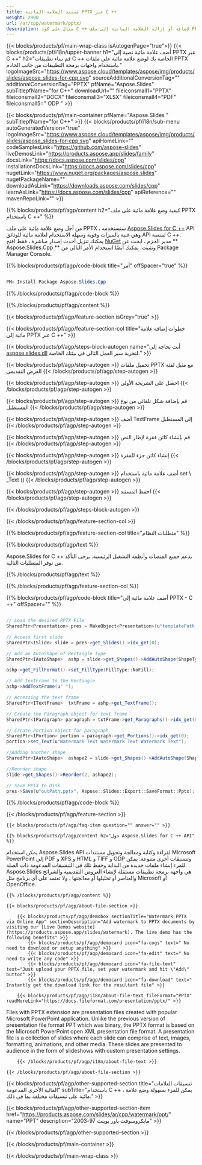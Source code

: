 ```yaml
---
title: مستند العلامة المائية PPTX عبر C ++
weight: 2900
url: /ar/cpp/watermark/pptx/ 
description: مثال على كود C ++ لإضافة أو إزالة العلامة المائية إلى ملف PPTX على C ++ Runtime Environment لنظام التشغيل Windows 32 بت و Windows 64 بت و Linux 64 بت.
---
```


{{< blocks/products/pf/main-wrap-class isAutogenPage="true">}}
{{< blocks/products/pf/i18n/upper-banner h1="أضف علامة مائية نصية إلى PPTX عبر C ++" h2="قم ببناء تطبيقات C ++ الخاصة بك لوضع علامة مائية على ملفات PPTX باستخدام واجهات برمجة التطبيقات من جانب الخادم." logoImageSrc="https://www.aspose.cloud/templates/aspose/img/products/slides/aspose_slides-for-cpp.svg" sourceAdditionalConversionTag="" additionalConversionTag="PPTX" pfName="Aspose.Slides" subTitlepfName="for C++" downloadUrl="" fileiconsmall1="PPTX" fileiconsmall2="DOCX" fileiconsmall3="XLSX" fileiconsmall4="PDF" fileiconsmall5=" ODP " >}}

{{< blocks/products/pf/main-container pfName="Aspose.Slides " subTitlepfName="for C++" >}}
{{< blocks/products/pf/i18n/sub-menu autoGeneratedVersion="true" logoImageSrc="https://www.aspose.cloud/templates/aspose/img/products/slides/aspose_slides-for-cpp.svg" apiHomeLink="" codeSamplesLink="https://github.com/aspose-slides" liveDemosLink="https://products.aspose.app/slides/family" docsLink="https://docs.aspose.com/slides/cpp" installationsDocsLink="https://docs.aspose.com/slides/cpp" nugetLink="https://www.nuget.org/packages/aspose.slides" nugetPackageName="" downloadAsLink="https://downloads.aspose.com/slides/cpp" learnAsLink="https://docs.aspose.com/slides/cpp" apiReference="" mavenRepoLink="" >}}

{{% blocks/products/pf/agp/content h2="كيفية وضع علامة مائية على ملف PPTX باستخدام C ++" %}}

 من أجل وضع علامة مائية على ملف PPTX ، سنستخدمه
 [Aspose.Slides for C ++](https://products.aspose.com/slides/ar/cpp)
 API وهي غنية بالميزات وقوية وسهلة الاستخدام لعلامة مائية للوثائق API لمنصة C ++. يمكنك تنزيل أحدث إصدار مباشرة ، فقط افتح
 [NuGet](https://www.nuget.org/packages/aspose.slides)
 مدير الحزم ، ابحث عن
 ** Aspose.Slides.Cpp **
 وتثبيت. يمكنك أيضًا استخدام الأمر التالي من Package Manager Console.

{{% blocks/products/pf/agp/code-block title="أمر" offSpacer="true" %}}

```cs

PM> Install-Package Aspose.Slides.Cpp

```

{{% /blocks/products/pf/agp/code-block %}}

{{% /blocks/products/pf/agp/content %}}

{{< blocks/products/pf/agp/feature-section isGrey="true" >}}


{{< blocks/products/pf/agp/feature-section-col title="خطوات إضافة علامة مائية إلى PPTX عبر C ++" >}}

{{< blocks/products/pf/agp/steps-block-autogen name="أنت بحاجة إلى [aspose.slides.dll](https://downloads.aspose.com/slides/cpp) لتجربة سير العمل التالي في بيئتك الخاصة." >}}

{{< blocks/products/pf/agp/step-autogen >}}
تحميل ملفات PPTX مع مثيل لفئة العرض التقديمي
{{< /blocks/products/pf/agp/step-autogen >}}

{{< blocks/products/pf/agp/step-autogen >}}
احصل على الشريحة الأولى
{{< /blocks/products/pf/agp/step-autogen >}}

{{< blocks/products/pf/agp/step-autogen >}}
قم بإضافة شكل تلقائي من نوع المستطيل
{{< /blocks/products/pf/agp/step-autogen >}}

{{< blocks/products/pf/agp/step-autogen >}}
أضف TextFrame إلى المستطيل
{{< /blocks/products/pf/agp/step-autogen >}}

{{< blocks/products/pf/agp/step-autogen >}}
قم بإنشاء كائن فقرة لإطار النص
{{< /blocks/products/pf/agp/step-autogen >}}

{{< blocks/products/pf/agp/step-autogen >}}
إنشاء كائن جزء للفقرة
{{< /blocks/products/pf/agp/step-autogen >}}

{{< blocks/products/pf/agp/step-autogen >}}
أضف علامة مائية باستخدام set \ _Text ()
{{< /blocks/products/pf/agp/step-autogen >}}

{{< blocks/products/pf/agp/step-autogen >}}
احفظ المستند
{{< /blocks/products/pf/agp/step-autogen >}}

{{< /blocks/products/pf/agp/steps-block-autogen >}}

{{< /blocks/products/pf/agp/feature-section-col >}}

{{% blocks/products/pf/agp/feature-section-col title="متطلبات النظام" %}}

{{% blocks/products/pf/agp/text %}}

 Aspose.Slides for C ++ يدعم جميع المنصات وأنظمة التشغيل الرئيسية. يرجى التأكد من توفر المتطلبات التالية.

{{% /blocks/products/pf/agp/text %}}

{{% /blocks/products/pf/agp/feature-section-col %}}

{{% blocks/products/pf/agp/code-block title="أضف علامة مائية إلى PPTX - C ++" offSpacer="" %}}

```cs

// Load the desired PPTX File
SharedPtr<Presentation> pres = MakeObject<Presentation>(u"templatePath.pptx");

// Access first slide
SharedPtr<ISlide> slide = pres->get_Slides()->idx_get(0);

// Add an AutoShape of Rectangle type
SharedPtr<IAutoShape>  ashp = slide->get_Shapes()->AddAutoShape(ShapeType::Rectangle, 150, 75, 150, 50);

ashp->get_FillFormat()->set_FillType(FillType::NoFill);

// Add TextFrame to the Rectangle
ashp->AddTextFrame(u" ");

// Accessing the text frame
SharedPtr<ITextFrame>  txtFrame = ashp->get_TextFrame();

// Create the Paragraph object for text frame
SharedPtr<IParagraph> paragraph = txtFrame->get_Paragraphs()->idx_get(0);

// Create Portion object for paragraph
SharedPtr<IPortion> portion = paragraph->get_Portions()->idx_get(0);
portion->set_Text(u"Watermark Text Watermark Text Watermark Text");

//Adding another shape
SharedPtr<IAutoShape>  ashape2 = slide->get_Shapes()->AddAutoShape(ShapeType::Triangle, 200, 365, 400, 150);

//Reorder shape
slide->get_Shapes()->Reorder(2, ashape2);

// Save PPTX to Disk
pres->Save(u"outPath.pptx", Aspose::Slides::Export::SaveFormat::Pptx);  

```

{{% /blocks/products/pf/agp/code-block %}}

{{< /blocks/products/pf/agp/feature-section >}}

    {{< blocks/products/pf/agp/faq-item question="" answer="" >}}
 

<!-- aboutfile Starts -->

    {{% blocks/products/pf/agp/content h2="حول Aspose.Slides for C ++ API" %}}

 يمكن استخدام Aspose.Slides API لقراءة وكتابة ومعالجة وتحويل مستندات Microsoft PowerPoint إلى PDF و XPS و HTML و TIFF و ODP وتنسيقات أخرى متنوعة. يمكن للمرء إنشاء ملفات جديدة من البداية وحفظ تلك في التنسيقات المدعومة ذات الصلة. Aspose.Slides هي واجهة برمجة تطبيقات مستقلة لإنشاء العروض التقديمية والشرائح والعناصر أو تحليلها أو معالجتها ، ولا تعتمد على أي برنامج مثل Microsoft أو OpenOffice.  



    {{% /blocks/products/pf/agp/content %}}

    {{< blocks/products/pf/agp/about-file-section >}}

        {{< blocks/products/pf/agp/demobox sectionTitle="Watermark PPTX via Online App" sectionDescription="Add watermark to PPTX documents by visiting our [Live Demos website](https://products.aspose.app/slides/watermark). The live demo has the following benefits" >}}
            {{< blocks/products/pf/agp/democard icon="fa-cogs" text=" No need to download or setup anything" >}}
            {{< blocks/products/pf/agp/democard icon="fa-edit" text=" No need to write any code" >}}
            {{< blocks/products/pf/agp/democard icon="fa-file-text" text="Just upload your PPTX file, set your watermark and hit \"Add\" button" >}}
            {{< blocks/products/pf/agp/democard icon="fa-download" text=" Instantly get the download link for the resultant file" >}}

        {{< blocks/products/pf/agp/i18n/about-file-text fileFormat="PPTX" readMoreLink="https://docs.fileformat.com/presentation/pptx/" >}}
Files with PPTX extension are presentation files created with popular Microsoft PowerPoint application. Unlike the previous version of presentation file format PPT which was binary, the PPTX format is based on the Microsoft PowerPoint open XML presentation file format. A presentation file is a collection of slides where each slide can comprise of text, images, formatting, animations, and other media. These slides are presented to audience in the form of slideshows with custom presentation settings.

        {{< /blocks/products/pf/agp/i18n/about-file-text >}}

    {{< /blocks/products/pf/agp/about-file-section >}}

<!-- aboutfile Ends -->

{{< blocks/products/pf/agp/other-supported-section title="تنسيقات العلامات المائية الأخرى المدعومة" subTitle="باستخدام C ++ ، يمكن للمرء بسهولة وضع علامة مائية على تنسيقات مختلفة بما في ذلك." >}}

{{< blocks/products/pf/agp/other-supported-section-item href="https://products.aspose.com/slides/ar/cpp/watermark/ppt/" name="PPT" description="مايكروسوفت باور بوينت 97-2003" >}}

{{< /blocks/products/pf/agp/other-supported-section >}}

{{< /blocks/products/pf/main-container >}}
    
{{< /blocks/products/pf/main-wrap-class >}}